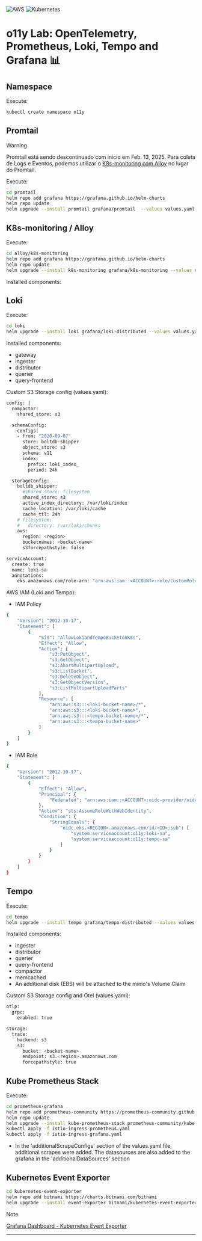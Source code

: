 ![AWS](https://img.shields.io/badge/AWS-%23FF9900.svg?style=for-the-badge&logo=amazon-aws&logoColor=white)
![Kubernetes](https://img.shields.io/badge/kubernetes-%23326ce5.svg?style=for-the-badge&logo=kubernetes&logoColor=white)

# o11y Lab: OpenTelemetry, Prometheus, Loki, Tempo and Grafana 📊

## Namespace

Execute:

```sh
kubectl create namespace o11y
```

## Promtail

> [!WARNING]
> Promtail está sendo descontinuado com inicio em Feb. 13, 2025.
> Para coleta de Logs e Eventos, podemos utilizar o [K8s-monitoring com Alloy](#k8s-monitoring--alloy) no lugar do Promtail.

Execute:

```sh
cd promtail
helm repo add grafana https://grafana.github.io/helm-charts
helm repo update
helm upgrade --install promtail grafana/promtail  --values values.yaml -n o11y
```

## K8s-monitoring / Alloy

Execute:

```sh
cd alloy/k8s-monitoring
helm repo add grafana https://grafana.github.io/helm-charts
helm repo update
helm upgrade --install k8s-monitoring grafana/k8s-monitoring --values values.yaml -n o11y
```

Installed components:

## Loki

Execute:

```sh
cd loki
helm upgrade --install loki grafana/loki-distributed --values values.yaml -n o11y
```

Installed components:
* gateway
* ingester
* distributor
* querier
* query-frontend

Custom S3 Storage config (values.yaml):

```sh
config: |
  compactor:
    shared_store: s3
```

```sh
  schemaConfig:
    configs:
    - from: "2020-09-07"
      store: boltdb-shipper
      object_store: s3
      schema: v11
      index:
        prefix: loki_index_
        period: 24h
```

```sh
  storageConfig:
    boltdb_shipper:
      #shared_store: filesystem
      shared_store: s3
      active_index_directory: /var/loki/index
      cache_location: /var/loki/cache
      cache_ttl: 24h
    # filesystem:
    #   directory: /var/loki/chunks
    aws:
      region: <region>
      bucketnames: <bucket-name>
      s3forcepathstyle: false
```

```sh
serviceAccount:
  create: true
  name: loki-sa
  annotations:
    eks.amazonaws.com/role-arn: "arn:aws:iam::<ACCOUNT>:role/CustomRoleTempoandLokionK8s"
```

AWS IAM (Loki and Tempo):

- IAM Policy
```sh
{
    "Version": "2012-10-17",
    "Statement": [
        {
            "Sid": "AllowLokiandTempoBucketonK8s",
            "Effect": "Allow",
            "Action": [
                "s3:PutObject",
                "s3:GetObject",
                "s3:AbortMultipartUpload",
                "s3:ListBucket",
                "s3:DeleteObject",
                "s3:GetObjectVersion",
                "s3:ListMultipartUploadParts"
            ],
            "Resource": [
                "arn:aws:s3:::<loki-bucket-name>/*",
                "arn:aws:s3:::<loki-bucket-name>",
                "arn:aws:s3:::<tempo-bucket-name>/*",
                "arn:aws:s3:::<tempo-bucket-name>"
            ]
        }
    ]
}
```

- IAM Role
```sh
{
    "Version": "2012-10-17",
    "Statement": [
        {
            "Effect": "Allow",
            "Principal": {
                "Federated": "arn:aws:iam::<ACCOUNT>:oidc-provider/oidc.eks.<REGION>.amazonaws.com/id/<ID>"
            },
            "Action": "sts:AssumeRoleWithWebIdentity",
            "Condition": {
                "StringEquals": {
                    "oidc.eks.<REGION>.amazonaws.com/id/<ID>:sub": [
                        "system:serviceaccount:o11y:loki-sa",
                        "system:serviceaccount:o11y:tempo-sa"
                    ]
                }
            }
        }
    ]
}
```

## Tempo

Execute:

```sh
cd tempo
helm upgrade --install tempo grafana/tempo-distributed --values values.yaml -n o11y
```

Installed components:
* ingester
* distributor
* querier
* query-frontend
* compactor
* memcached
* An additional disk (EBS) will be attached to the minio's Volume Claim

Custom S3 Storage config and Otel (values.yaml):

```sh
otlp:
  grpc:
    enabled: true

storage:
  trace:
    backend: s3
    s3:
      bucket: <bucket-name>
      endpoint: s3.<region>.amazonaws.com
      forcepathstyle: true
```

## Kube Prometheus Stack

Execute:

```sh
cd prometheus-grafana
helm repo add prometheus-community https://prometheus-community.github.io/helm-charts
helm repo update
helm upgrade --install kube-prometheus-stack prometheus-community/kube-prometheus-stack --values values.yaml -n o11y
kubectl apply -f istio-ingress-prometheus.yaml
kubectl apply -f istio-ingress-grafana.yaml
```

* In the 'additionalScrapeConfigs' section of the values.yaml file, additional scrapes were added. The datasources are also added to the grafana in the 'additionalDataSources' section

## Kubernetes Event Exporter

```sh
cd kubernetes-event-exporter
helm repo add bitnami https://charts.bitnami.com/bitnami
helm upgrade --install event-exporter bitnami/kubernetes-event-exporter --values values.yaml -n o11y
```

> [!NOTE]
> [Grafana Dashboard - Kubernetes Event Exporter](./kubernetes-event-exporter/kubernetes-event-exporter-dashboard.json)

---
